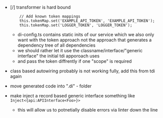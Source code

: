 - [/] transformer is hard bound

  ```tỳpescript
      // Add known token mappings
      this.tokenMap.set('EXAMPLE_API_TOKEN', 'EXAMPLE_API_TOKEN');
      this.tokenMap.set('LOGGER_TOKEN', 'LOGGER_TOKEN');
  ```

  - di-config.ts contains static inits of our service which we also only want with the token approach not the approach that generates a dependency tree of all dependencies
  - we should rather let it use the classname/interface/"generic interface" the initial tdi apporoach uses
  - and pass the token diffrently if one "scope" is required

- class based autowiring probably is not working fully, add this from tdi again
- move generated code into ".di" - folder
- make inject a record based generic interface something like `Inject<{api:APIInterface<Foo>}>`
  - this will allow us to potnetially disable errors via linter down the line
